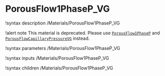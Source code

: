 # PorousFlow1PhaseP_VG

!syntax description /Materials/PorousFlow1PhaseP_VG

!alert note
This material is deprecated. Please use [`PorousFlow1PhaseP`](/PorousFlow1PhaseP.md) and
[`PorousFlowCapillaryPressureVG`](/PorousFlowCapillaryPressureVG.md) instead.

!syntax parameters /Materials/PorousFlow1PhaseP_VG

!syntax inputs /Materials/PorousFlow1PhaseP_VG

!syntax children /Materials/PorousFlow1PhaseP_VG
